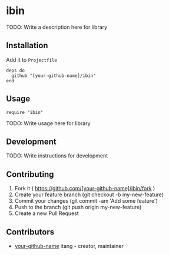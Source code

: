 # ibin

TODO: Write a description here for library

## Installation

Add it to `Projectfile`

```crystal
deps do
  github "[your-github-name]/ibin"
end
```

## Usage

```crystal
require "ibin"
```

TODO: Write usage here for library

## Development

TODO: Write instructions for development

## Contributing

1. Fork it ( https://github.com/[your-github-name]/ibin/fork )
2. Create your feature branch (git checkout -b my-new-feature)
3. Commit your changes (git commit -am 'Add some feature')
4. Push to the branch (git push origin my-new-feature)
5. Create a new Pull Request

## Contributors

- [your-github-name](https://github.com/[your-github-name]) itang - creator, maintainer
